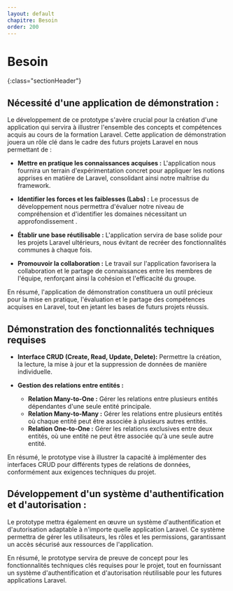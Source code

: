 ```yaml
---
layout: default
chapitre: Besoin
order: 200
---
```


# Besoin 

{:class="sectionHeader"}

<!-- new slide -->

## Nécessité d'une application de démonstration :

<!-- TODO : image -->

Le développement de ce prototype s'avère crucial pour la création d'une application qui servira à illustrer l'ensemble des concepts et compétences acquis au cours de la formation Laravel. Cette application de démonstration jouera un rôle clé dans le cadre des futurs projets Laravel en nous permettant de :

* **Mettre en pratique les connaissances acquises :** L'application nous fournira un terrain d'expérimentation concret pour appliquer les notions apprises en matière de Laravel, consolidant ainsi notre maîtrise du framework.

* **Identifier les forces et les faiblesses (Labs) :** Le processus de développement nous permettra d'évaluer notre niveau de compréhension et d'identifier les domaines nécessitant un approfondissement .

* **Établir une base réutilisable :** L'application servira de base solide pour les projets Laravel ultérieurs, nous évitant de recréer des fonctionnalités communes à chaque fois.

* **Promouvoir la collaboration :** Le travail sur l'application favorisera la collaboration et le partage de connaissances entre les membres de l'équipe, renforçant ainsi la cohésion et l'efficacité du groupe.

En résumé, l'application de démonstration constituera un outil précieux pour la mise en pratique, l'évaluation et le partage des compétences acquises en Laravel, tout en jetant les bases de futurs projets réussis.


## Démonstration des fonctionnalités techniques requises 

<!-- TODO : Insertion d'une image qui représente  l'objectif 1 - différents types de relations de données -->

* **Interface CRUD (Create, Read, Update, Delete):** Permettre la création, la lecture, la mise à jour et la suppression de données de manière individuelle.

* **Gestion des relations entre entités :**
    * **Relation Many-to-One :** Gérer les relations entre plusieurs entités dépendantes d'une seule entité principale.
    * **Relation Many-to-Many :** Gérer les relations entre plusieurs entités où chaque entité peut être associée à plusieurs autres entités.
    * **Relation One-to-One :** Gérer les relations exclusives entre deux entités, où une entité ne peut être associée qu'à une seule autre entité.

En résumé, le prototype vise à illustrer la capacité à implémenter des interfaces CRUD pour différents types de relations de données, conformément aux exigences techniques du projet.

## Développement d'un système d'authentification et d'autorisation : 

<!-- TODO : Insertion d'une image qui représente  l'objectif 2 - un système d'authentification et d'autorisation réutilisable-->

Le prototype mettra également en œuvre un système d'authentification et d'autorisation adaptable à n'importe quelle application Laravel. Ce système permettra de gérer les utilisateurs, les rôles et les permissions, garantissant un accès sécurisé aux ressources de l'application.

En résumé, le prototype servira de preuve de concept pour les fonctionnalités techniques clés requises pour le projet, tout en fournissant un système d'authentification et d'autorisation réutilisable pour les futures applications Laravel.